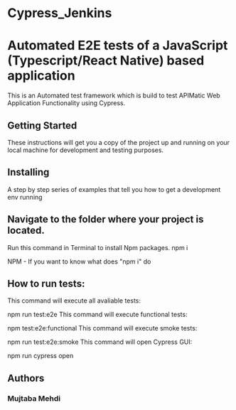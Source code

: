 # Cypress_Jenkins
# Automated E2E tests of a JavaScript (Typescript/React Native) based application
This is an Automated test framework which is build to test APIMatic Web Application Functionality using Cypress.

## Getting Started
These instructions will get you a copy of the project up and running on your local machine for development and testing purposes.

## Installing
A step by step series of examples that tell you how to get a development env running

## Navigate to the folder where your project is located.

Run this command in Terminal to install Npm packages.
npm i

NPM - If you want to know what does "npm i" do

## How to run tests:
This command will execute all avaliable tests:

npm run test:e2e
This command will execute functional tests:

npm test:e2e:functional
This command will execute smoke tests:

npm run test:e2e:smoke
This command will open Cypress GUI:

npm run cypress open


## Authors
### Mujtaba Mehdi
